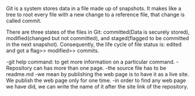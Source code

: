 
Git is a system stores data in a file made up of snapshots. It makes like a tree to root every file with a new change to a reference file, that change is called commit.

There are three states of the files in Git: committed(Data is securely stored), modified(changed but not committed), and staged(flagged to be committed in the next snapshot). Consequently, the life cycle of file status is: edited and got a flag>> modified>> commits.

-git help command: to get more information on a particular command.
-Repository can has more than one page.
-the source file has to be readme.md
-we mean by publishing the web page is to have it as a live site. We publish the web page only for one time.
-in order to find any web page we have did, we can write the name of it after the site link of the repository.